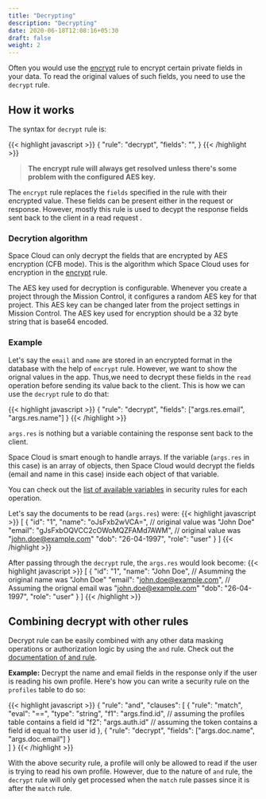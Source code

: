 ```yaml
---
title: "Decrypting"
description: "Decrypting"
date: 2020-06-18T12:08:16+05:30
draft: false
weight: 2
---
```


Often you would use the [encrypt]() rule to encrypt certain private fields in your data. To read the original values of such fields, you need to use the `decrypt` rule.

## How it works

The syntax for `decrypt` rule is:

{{< highlight javascript >}}
{
  "rule": "decrypt",
  "fields": "<array-of-fields>",
}
{{< /highlight >}}

> **The encrypt rule will always get resolved unless there's some problem with the configured AES key.**

The `encrypt` rule replaces the `fields` specified in the rule with their encrypted value. These fields can be present either in the request or response. However, mostly this rule is used to decypt the response fields sent back to the client in a read request .

### Decrytion algorithm

Space Cloud can only decrypt the fields that are encrypted by AES encryption (CFB mode). This is the algorithm which Space Cloud uses for encryption in the [encrypt]() rule. 


The AES key used for decryption is configurable. Whenever you create a project through the Mission Control, it configures a random AES key for that project. This AES key can be changed later from the project settings in Mission Control. The AES key used for encryption should be a 32 byte string that is base64 encoded.


### Example

Let's say the `email` and `name` are stored in an encrypted format in the database with the help of `encrypt` rule. However, we want to show the orignal values in the app. Thus,we need to decrypt these fields in the `read` operation before sending its value back to the client. This is how we can use the `decrypt` rule to do that:
  
{{< highlight javascript >}}
{
  "rule": "decrypt",
  "fields": ["args.res.email", "args.res.name"]
}
{{< /highlight >}}

`args.res` is nothing but a variable containing the response sent back to the client. 

Space Cloud is smart enough to handle arrays. If the variable (`args.res` in this case) is an array of objects, then Space Cloud would decrypt the fields (email and name in this case) inside each object of that variable. 

You can check out the [list of available variables]() in security rules for each operation.

Let's say the documents to be read (`args.res`) were:
{{< highlight javascript >}}
[
  {
    "id": "1",
    "name": "oJsFxb2wVCA=", // original value was "John Doe"
    "email": "gJsFxbOQVCC2cOWoMQZFAMd7AWM", // original value was "john.doe@example.com"
    "dob": "26-04-1997",
    "role": "user"
  }
]
{{< /highlight >}}

After passing through the `decrypt` rule, the `args.res` would look become:
{{< highlight javascript >}}
[
  {
    "id": "1",
    "name": "John Doe", // Asumming the original name was "John Doe"
    "email": "john.doe@example.com", // Assuming the orignal email was "john.doe@example.com"
    "dob": "26-04-1997",
    "role": "user"
  }
]
{{< /highlight >}}

## Combining decrypt with other rules

Decrypt rule can be easily combined with any other data masking operations or authorization logic by using the `and` rule. Check out the [documentation of and rule]().

**Example:** Decrypt the name and email fields in the response only if the user is reading his own profile. Here's how you can write a security rule on the `profiles` table to do so:

{{< highlight javascript >}}
{
  "rule": "and",
  "clauses": [
    {
    "rule": "match",
    "eval": "==",
    "type": "string",
    "f1": "args.find.id", // assuming the profiles table contains a field id
    "f2": "args.auth.id" // assuming the token contains a field id equal to the user id
    },
    {
      "rule": "decrypt",
      "fields": ["args.doc.name", "args.doc.email"]
    }  
  ]
}
{{< /highlight >}}

With the above security rule, a profile will only be allowed to read if the user is trying to read his own profile. However, due to the nature of `and` rule, the `decrypt` rule will only get processed when the `match` rule passes since it is after the `match` rule.